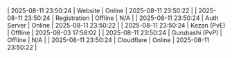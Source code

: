 | 2025-08-11 23:50:24 | Website | Online | 2025-08-11 23:50:22 |
| 2025-08-11 23:50:24 | Registration | Offline | N/A |
| 2025-08-11 23:50:24 | Auth Server | Online | 2025-08-11 23:50:22 |
| 2025-08-11 23:50:24 | Kezan (PvE) | Offline | 2025-08-03 17:58:02 |
| 2025-08-11 23:50:24 | Gurubashi (PvP) | Offline | N/A |
| 2025-08-11 23:50:24 | Cloudflare | Online | 2025-08-11 23:50:22 |
